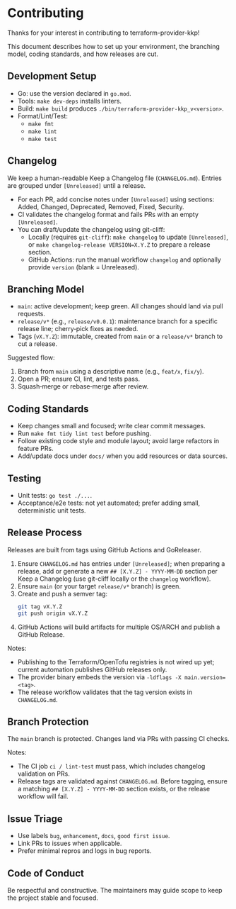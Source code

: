 # Contributing

Thanks for your interest in contributing to terraform-provider-kkp!

This document describes how to set up your environment, the branching model, coding standards, and how releases are cut.

## Development Setup

- Go: use the version declared in `go.mod`.
- Tools: `make dev-deps` installs linters.
- Build: `make build` produces `./bin/terraform-provider-kkp_v<version>`.
- Format/Lint/Test:
  - `make fmt`
  - `make lint`
  - `make test`

## Changelog

We keep a human-readable Keep a Changelog file (`CHANGELOG.md`). Entries are grouped under `[Unreleased]` until a release.

- For each PR, add concise notes under `[Unreleased]` using sections: Added, Changed, Deprecated, Removed, Fixed, Security.
- CI validates the changelog format and fails PRs with an empty `[Unreleased]`.
- You can draft/update the changelog using git-cliff:
  - Locally (requires `git-cliff`): `make changelog` to update `[Unreleased]`, or `make changelog-release VERSION=X.Y.Z` to prepare a release section.
  - GitHub Actions: run the manual workflow `changelog` and optionally provide `version` (blank = Unreleased).

## Branching Model

- `main`: active development; keep green. All changes should land via pull requests.
- `release/v*` (e.g., `release/v0.0.1`): maintenance branch for a specific release line; cherry‑pick fixes as needed.
- Tags (`vX.Y.Z`): immutable, created from `main` or a `release/v*` branch to cut a release.

Suggested flow:
1. Branch from `main` using a descriptive name (e.g., `feat/x`, `fix/y`).
2. Open a PR; ensure CI, lint, and tests pass.
3. Squash‑merge or rebase‑merge after review.

## Coding Standards

- Keep changes small and focused; write clear commit messages.
- Run `make fmt tidy lint test` before pushing.
- Follow existing code style and module layout; avoid large refactors in feature PRs.
- Add/update docs under `docs/` when you add resources or data sources.

## Testing

- Unit tests: `go test ./...`.
- Acceptance/e2e tests: not yet automated; prefer adding small, deterministic unit tests.

## Release Process

Releases are built from tags using GitHub Actions and GoReleaser.

1. Ensure `CHANGELOG.md` has entries under `[Unreleased]`; when preparing a release, add or generate a new `## [X.Y.Z] - YYYY-MM-DD` section per Keep a Changelog (use git-cliff locally or the `changelog` workflow).
2. Ensure `main` (or your target `release/v*` branch) is green.
3. Create and push a semver tag:
   ```bash
   git tag vX.Y.Z
   git push origin vX.Y.Z
   ```
4. GitHub Actions will build artifacts for multiple OS/ARCH and publish a GitHub Release.

Notes:
- Publishing to the Terraform/OpenTofu registries is not wired up yet; current automation publishes GitHub releases only.
- The provider binary embeds the version via `-ldflags -X main.version=<tag>`.
 - The release workflow validates that the tag version exists in `CHANGELOG.md`.

## Branch Protection

The `main` branch is protected. Changes land via PRs with passing CI checks.

Notes:
- The CI job `ci / lint-test` must pass, which includes changelog validation on PRs.
- Release tags are validated against `CHANGELOG.md`. Before tagging, ensure a matching `## [X.Y.Z] - YYYY-MM-DD` section exists, or the release workflow will fail.

## Issue Triage

- Use labels `bug`, `enhancement`, `docs`, `good first issue`.
- Link PRs to issues when applicable.
- Prefer minimal repros and logs in bug reports.

## Code of Conduct

Be respectful and constructive. The maintainers may guide scope to keep the project stable and focused.
